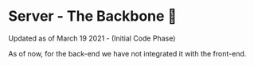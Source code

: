 # Server - The Backbone :hammer:

Updated as of March 19 2021 - (Initial Code Phase)

As of now, for the back-end we have not integrated it with the front-end.

